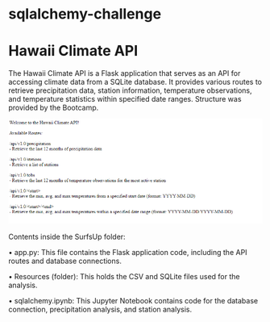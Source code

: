 # sqlalchemy-challenge

# Hawaii Climate API

The Hawaii Climate API is a Flask application that serves as an API for accessing climate data from a SQLite database. It provides various routes to retrieve precipitation data, station information, temperature observations, and temperature statistics within specified date ranges. Structure was provided by the Bootcamp.

![API](SurfsUp/Hawaii%20Climate%20API.png)


Contents inside the SurfsUp folder:

• app.py: This file contains the Flask application code, including the API routes and database connections.


• Resources (folder): This holds the CSV and SQLite files used for the analysis.


• sqlalchemy.ipynb: This Jupyter Notebook contains code for the database connection, precipitation analysis, and station     analysis. 
